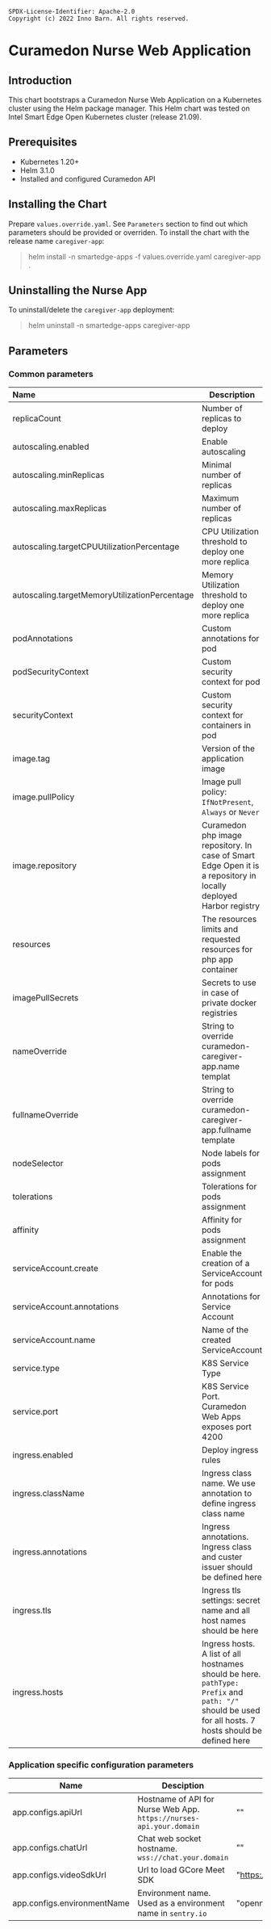 ```text
SPDX-License-Identifier: Apache-2.0
Copyright (c) 2022 Inno Barn. All rights reserved.
```
# Curamedon Nurse Web Application
## Introduction
This chart bootstraps a Curamedon Nurse Web Application on a Kubernetes cluster using the Helm package manager.
This Helm chart was tested on Intel Smart Edge Open Kubernetes cluster (release 21.09).
## Prerequisites
- Kubernetes 1.20+
- Helm 3.1.0
- Installed and configured Curamedon API

## Installing the Chart
Prepare `values.override.yaml`. See `Parameters` section to find out which parameters
should be provided or overriden. To install the chart with the release name `caregiver-app`:

> helm install -n smartedge-apps -f values.override.yaml caregiver-app .

## Uninstalling the Nurse App
To uninstall/delete the `caregiver-app` deployment:

> helm uninstall -n smartedge-apps caregiver-app

## Parameters

### Common parameters
| Name                                          | Description                                                                                                                                            | Default                                                                                 |
|:----------------------------------------------|--------------------------------------------------------------------------------------------------------------------------------------------------------|-----------------------------------------------------------------------------------------|
| replicaCount                                  | Number of replicas to deploy                                                                                                                           | 1                                                                                       |
| autoscaling.enabled                           | Enable autoscaling                                                                                                                                     | false                                                                                   |
| autoscaling.minReplicas                       | Minimal number of replicas                                                                                                                             | 1                                                                                       |
| autoscaling.maxReplicas                       | Maximum number of replicas                                                                                                                             | 5                                                                                       |
| autoscaling.targetCPUUtilizationPercentage    | CPU Utilization threshold to deploy  one more replica                                                                                                  | 90                                                                                      |
| autoscaling.targetMemoryUtilizationPercentage | Memory Utilization threshold to deploy  one more replica                                                                                               | 80                                                                                      |
| podAnnotations                                | Custom annotations for pod                                                                                                                             | {}                                                                                      |
| podSecurityContext                            | Custom security context for pod                                                                                                                        | {}                                                                                      |
| securityContext                               | Custom security context for containers in pod                                                                                                          | {}                                                                                      |
| image.tag                                     | Version of the application image                                                                                                                       | 2.1.1                                                                                   |
| image.pullPolicy                              | Image pull policy: `IfNotPresent`, `Always` or `Never`                                                                                                 | IfNotPresent                                                                            |
| image.repository                              | Curamedon php image repository. In case of Smart Edge Open it is a repository in locally deployed Harbor registry                                      | ""                                                                                      |
| resources                                     | The resources limits and requested resources for php app container                                                                                     | {}                                                                                      |
| imagePullSecrets                              | Secrets to use in case of private docker registries                                                                                                    | []                                                                                      |
| nameOverride                                  | String to override curamedon-caregiver-app.name templat                                                                                                | ""                                                                                      |
| fullnameOverride                              | String to override curamedon-caregiver-app.fullname template                                                                                           | ""                                                                                      |
| nodeSelector                                  | Node labels for pods assignment                                                                                                                        | {}                                                                                      |
| tolerations                                   | Tolerations for pods assignment                                                                                                                        | []                                                                                      |
| affinity                                      | Affinity for pods assignment                                                                                                                           | {}                                                                                      |
| serviceAccount.create                         | Enable the creation of a ServiceAccount for pods                                                                                                       | true                                                                                    |
| serviceAccount.annotations                    | Annotations for Service Account                                                                                                                        | {}                                                                                      |
| serviceAccount.name                           | Name of the created ServiceAccount                                                                                                                     | "2"                                                                                     |
| service.type                                  | K8S Service Type                                                                                                                                       | "ClusterIP"                                                                             |
| service.port                                  | K8S Service Port. Curamedon Web Apps exposes port 4200                                                                                                 | 4200                                                                                    |
| ingress.enabled                               | Deploy ingress rules                                                                                                                                   | true                                                                                    |
| ingress.className                             | Ingress class name. We use annotation to define ingress class name                                                                                     | ""                                                                                      |
| ingress.annotations                           | Ingress annotations. Ingress class and custer issuer should be defined here                                                                            | { kubernetes.io/igress.class: nginx \ cert-manager.io/cluster-issuer: letsencrypt-prod} |
| ingress.tls                                   | Ingress tls settings: secret name and all host names should be here                                                                                    | [{ secretName: telemedicine-curamedon-caregivers-prod-tls-cert \ hosts: []}]            |
| ingress.hosts                                 | Ingress hosts. A list of all hostnames should be here. `pathType: Prefix` and `path: "/"` should be used for all hosts. 7 hosts should be defined here | []                                                                                      |

### Application specific configuration parameters
| Name                        | Desciption                                                          | Default                                     |
|-----------------------------|---------------------------------------------------------------------|---------------------------------------------|
| app.configs.apiUrl          | Hostname of API for Nurse Web App. `https://nurses-api.your.domain` | ""                                          |
| app.configs.chatUrl         | Chat web socket hostname. `wss://chat.your.domain`                  | ""                                          |
| app.configs.videoSdkUrl     | Url to load GCore Meet SDK                                          | "https://meet.econsult.lu/meetBridgeApi.js" |
| app.configs.environmentName | Environment name. Used as a environment name in `sentry.io`         | "openness"                                  |
